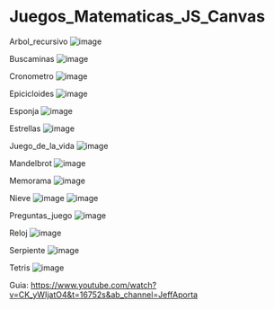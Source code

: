# Juegos_Matematicas_JS_Canvas
Arbol_recursivo
![image](https://user-images.githubusercontent.com/19364556/193929936-e1b3de4a-1fd5-41e9-954f-f7dab7154b37.png)

Buscaminas
![image](https://user-images.githubusercontent.com/19364556/193930035-9129ed98-50a7-48ec-957b-3be98a5b017e.png)

Cronometro
![image](https://user-images.githubusercontent.com/19364556/193930119-159979d3-5f35-4c40-b430-7d72b92645fd.png)

Epicicloides
![image](https://user-images.githubusercontent.com/19364556/193930277-10505a95-72fb-4e60-bc05-9e10735e9bc8.png)

Esponja
![image](https://user-images.githubusercontent.com/19364556/193930320-a76df86f-81fe-4f0b-84ec-7c91482a9dc2.png)

Estrellas
![image](https://user-images.githubusercontent.com/19364556/193930410-bd01efb8-eef8-4875-a563-5b0b7fe553cd.png)

Juego_de_la_vida
![image](https://user-images.githubusercontent.com/19364556/193930591-bf7cff06-1739-4660-a8cb-7bdb32fa25e3.png)

Mandelbrot
![image](https://user-images.githubusercontent.com/19364556/193930646-96eb567f-a364-4bd3-8e66-769886c0e169.png)

Memorama
![image](https://user-images.githubusercontent.com/19364556/193930734-69e59277-2922-4046-91c1-751cf308cd1e.png)

Nieve
![image](https://user-images.githubusercontent.com/19364556/193930815-b407e81a-dfe7-4b7f-a48f-c19233a1a919.png)
![image](https://user-images.githubusercontent.com/19364556/193930852-1137e7f8-e280-450a-8925-408193428bdd.png)

Preguntas_juego
![image](https://user-images.githubusercontent.com/19364556/193931016-a172f14d-3434-4d34-ac07-bed3f617adef.png)

Reloj
![image](https://user-images.githubusercontent.com/19364556/193931060-b0db25de-3b6c-4813-b693-103e3014ad82.png)

Serpiente
![image](https://user-images.githubusercontent.com/19364556/193931301-cf2575f1-0d0b-4edc-994f-5ff4bbea1e3a.png)

Tetris
![image](https://user-images.githubusercontent.com/19364556/193931544-578d8e69-5767-4fc8-b71b-8e6b9ab21a52.png)

Guia: https://www.youtube.com/watch?v=CK_yWIjatO4&t=16752s&ab_channel=JeffAporta

